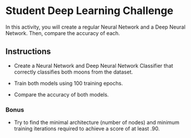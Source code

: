 # Student Deep Learning Challenge

In this activity, you will create a regular Neural Network and a Deep Neural Network. Then, compare the accuracy of each.

## Instructions

* Create a Neural Network and Deep Neural Network Classifier that correctly classifies both moons from the dataset.

* Train both models using 100 training epochs.

* Compare the accuracy of both models.

### Bonus

* Try to find the minimal architecture (number of nodes) and minimum training iterations required to achieve a score of at least .90.
